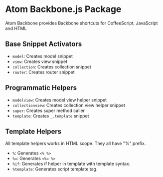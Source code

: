 # Atom Backbone.js Package

Atom Backbone provides Backbone shortcuts for CoffeeScript, JavaScript and HTML

## Base Snippet Activators

  - `model`: Creates model snippet
  - `view`: Creates view snippet
  - `collection`: Creates collection snippet
  - `router`: Creates router snippet

## Programmatic Helpers

  - `modelview`: Creates model view helper snippet
  - `collectionview`: Creates collection view helper snippet
  - `super`: Creates super method caller
  - `template`: Creates `_.template` snippet

## Template Helpers

All template helpers works in HTML scope. They all have "%" prefix.

  - `%`: Generates `<% %>`
  - `%=`: Generates `<%= %>`
  - `%if`: Generates if helper in template with template syntax.
  - `%template`: Generates script template tag.
